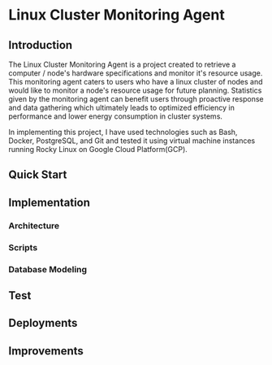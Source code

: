 # Linux Cluster Monitoring Agent

## Introduction
The Linux Cluster Monitoring Agent is a project created to retrieve a computer / node's hardware specifications and monitor it's resource usage. This monitoring agent caters to users who have a linux cluster of nodes and would like to monitor a node's resource usage for future planning. Statistics given by the monitoring agent can benefit users through proactive response and data gathering which ultimately leads to optimized efficiency in performance and lower energy consumption in cluster systems.

In implementing this project, I have used technologies such as Bash, Docker, PostgreSQL, and Git and tested it using virtual machine instances running Rocky Linux on Google Cloud Platform(GCP).

## Quick Start


## Implementation

### Architecture

### Scripts

### Database Modeling

## Test

## Deployments

## Improvements

